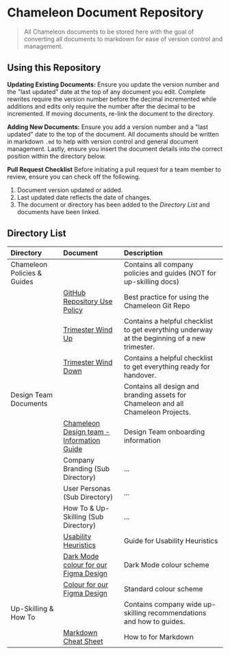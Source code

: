 # Chameleon Document Repository
> All Chameleon documents to be stored here with the goal of converting all documents to markdown for ease of version control and management.

## Using this Repository  
**Updating Existing Documents:** Ensure you update the version number and the "last updated" date at the top of any document you edit. Complete rewrites require the version number before the decimal incremented while additions and edits only require the number after the decimal to be incremented. If moving documents, re-link the document to the directory.

**Adding New Documents:** Ensure you add a version number and a "last updated" date to the top of the document. All documents should be written in markdown `.md` to help with version control and general document management. Lastly, ensure you insert the document details into the correct position within the directory below.

**Pull Request Checklist**
Before initiating a pull request for a team member to review, ensure you can check off the following. 
1. Document version updated or added.
2. Last updated date reflects the date of changes. 
3. The document or directory has been added to the *Directory List* and documents have been linked. 

## Directory List
| Directory | Document | Description|
|:---   |:---   |:---   |
| Chameleon Policies & Guides |           | Contains all company policies and guides (NOT for up-skilling docs)|
|     | <a href="https://github.com/Chameleon-company/Chameleon-Documents/blob/master/Chameleon_Policies_and_Guides/GitHub%20Repository%20Use%20Policy.md" target="_blank">GitHub Repository Use Policy</a>  | Best practice for using the Chameleon Git Repo |
|     | <a href="https://github.com/Chameleon-company/Chameleon-Documents/blob/456172a8b29719b543bfdca0d651b36c5e955015/Chameleon_Policies_and_Guides/Trimester%20Wind%20Up.md" target="_blank">Trimester Wind Up</a>  | Contains a helpful checklist to get everything underway at the beginning of a new trimester. |
|     | <a href="https://github.com/Chameleon-company/Chameleon-Documents/blob/456172a8b29719b543bfdca0d651b36c5e955015/Chameleon_Policies_and_Guides/Trimester%20Wind%20Down.md" target="_blank">Trimester Wind Down</a>  | Contains a helpful checklist to get everything ready for handover. |
| Design Team Documents       |           | Contains all design and branding assets for Chameleon and all Chameleon Projects. | 
|     | <a href="https://github.com/Chameleon-company/Chameleon-Documents/blob/456172a8b29719b543bfdca0d651b36c5e955015/Design-Team-Documents/Chameleon%20Design%20Team%20-%20Information%20Guide.md" target="_blank">Chameleon Design team - Information Guide</a> | Design Team onboarding information |
|     | Company Branding (Sub Directory) | ... |
|     | User Personas (Sub Directory) | ... |
|     | How To & Up-Skilling (Sub Directory)| ...|
|     | <a href="https://github.com/Chameleon-company/Chameleon-Documents/blob/456172a8b29719b543bfdca0d651b36c5e955015/Design-Team-Documents/Usability%20Heuristics.pdf" target="_blank">Usability Heuristics</a> | Guide for Usability Heuristics |
|     | <a href="https://github.com/Chameleon-company/Chameleon-Documents/blob/456172a8b29719b543bfdca0d651b36c5e955015/Design-Team-Documents/Dark%20mode%20Colour%20for%20our%20Figma%20Design.pdf" target="_blank">Dark Mode colour for our Figma Design</a> | Dark Mode colour scheme |
|     | <a href="https://github.com/Chameleon-company/Chameleon-Documents/blob/456172a8b29719b543bfdca0d651b36c5e955015/Design-Team-Documents/Colour%20for%20our%20Figma%20Design.pdf" target="_blank">Colour for our Figma Design</a> | Standard colour scheme |
| Up-Skilling & How To       |           | Contains company wide up-skilling recommendations and how to guides. | 
|     | <a href="https://github.com/Chameleon-company/Chameleon-Documents/blob/456172a8b29719b543bfdca0d651b36c5e955015/Up-Skilling%20&%20How%20To/markdown-cheat-sheet.md" target="_blank">Markdown Cheat Sheet</a> | How to for Markdown |






